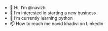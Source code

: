 - 👋 Hi, I’m @navizh
- 👀 I’m interested in starting a new business
- 🌱 I’m currently learning python
- 📫 How to reach me navid khadivi on Linkedin

<!---
navizh/navizh is a ✨ special ✨ repository because its `README.md` (this file) appears on your GitHub profile.
You can click the Preview link to take a look at your changes.
--->
